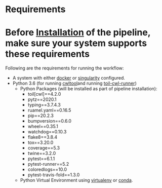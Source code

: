 # Requirements

Before [Installation](https://github.com/msk-access/nucleo/tree/master/docs/installation-and-usage.md) of the pipeline, make sure your system supports these requirements
=======


Following are the requirements for running the workflow:

* A system with either [docker](https://www.docker.com/) or [singularity](https://sylabs.io/docs/) configured.
* Python 3.6 \(for running [cwltool](https://github.com/common-workflow-language/cwltool)and running [toil-cwl-runner](https://toil.readthedocs.io/en/latest/running/introduction.html)\)
  * Python Packages \(will be installed as part of pipeline installation\):
    * toil\[cwl\]==4.2.0
    * pytz==2020.1
    * typing==3.7.4.3
    * ruamel.yaml==0.16.5
    * pip==20.2.3
    * bumpversion==0.6.0
    * wheel==0.35.1
    * watchdog==0.10.3
    * flake8==3.8.4
    * tox==3.20.0
    * coverage==5.3
    * twine==3.2.0
    * pytest==6.1.1
    * pytest-runner==5.2
    * coloredlogs==10.0
    * pytest-travis-fold==1.3.0
  * Python Virtual Environment using [virtualenv](https://virtualenv.pypa.io/) or [conda](https://docs.conda.io/en/latest/).

